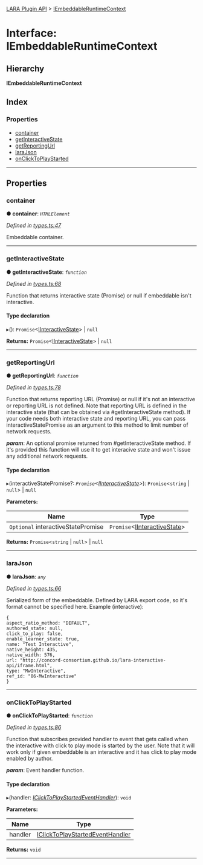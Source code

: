 [LARA Plugin API](../README.md) > [IEmbeddableRuntimeContext](../interfaces/iembeddableruntimecontext.md)

# Interface: IEmbeddableRuntimeContext

## Hierarchy

**IEmbeddableRuntimeContext**

## Index

### Properties

* [container](iembeddableruntimecontext.md#container)
* [getInteractiveState](iembeddableruntimecontext.md#getinteractivestate)
* [getReportingUrl](iembeddableruntimecontext.md#getreportingurl)
* [laraJson](iembeddableruntimecontext.md#larajson)
* [onClickToPlayStarted](iembeddableruntimecontext.md#onclicktoplaystarted)

---

## Properties

<a id="container"></a>

###  container

**● container**: *`HTMLElement`*

*Defined in [types.ts:47](https://github.com/concord-consortium/lara/blob/90403de1/lara-typescript/src/plugin-api/types.ts#L47)*

Embeddable container.

___
<a id="getinteractivestate"></a>

###  getInteractiveState

**● getInteractiveState**: *`function`*

*Defined in [types.ts:68](https://github.com/concord-consortium/lara/blob/90403de1/lara-typescript/src/plugin-api/types.ts#L68)*

Function that returns interactive state (Promise) or null if embeddable isn't interactive.

#### Type declaration
▸(): `Promise`<[IInteractiveState](iinteractivestate.md)> \| `null`

**Returns:** `Promise`<[IInteractiveState](iinteractivestate.md)> \| `null`

___
<a id="getreportingurl"></a>

###  getReportingUrl

**● getReportingUrl**: *`function`*

*Defined in [types.ts:78](https://github.com/concord-consortium/lara/blob/90403de1/lara-typescript/src/plugin-api/types.ts#L78)*

Function that returns reporting URL (Promise) or null if it's not an interactive or reporting URL is not defined. Note that reporting URL is defined in the interactive state (that can be obtained via #getInteractiveState method). If your code needs both interactive state and reporting URL, you can pass interactiveStatePromise as an argument to this method to limit number of network requests.

*__param__*: An optional promise returned from #getInteractiveState method. If it's provided this function will use it to get interacive state and won't issue any additional network requests.

#### Type declaration
▸(interactiveStatePromise?: *`Promise`<[IInteractiveState](iinteractivestate.md)>*): `Promise`<`string` \| `null`> \| `null`

**Parameters:**

| Name | Type |
| ------ | ------ |
| `Optional` interactiveStatePromise | `Promise`<[IInteractiveState](iinteractivestate.md)> |

**Returns:** `Promise`<`string` \| `null`> \| `null`

___
<a id="larajson"></a>

###  laraJson

**● laraJson**: *`any`*

*Defined in [types.ts:66](https://github.com/concord-consortium/lara/blob/90403de1/lara-typescript/src/plugin-api/types.ts#L66)*

Serialized form of the embeddable. Defined by LARA export code, so it's format cannot be specified here. Example (interactive):

```
{
aspect_ratio_method: "DEFAULT",
authored_state: null,
click_to_play: false,
enable_learner_state: true,
name: "Test Interactive",
native_height: 435,
native_width: 576,
url: "http://concord-consortium.github.io/lara-interactive-api/iframe.html",
type: "MwInteractive",
ref_id: "86-MwInteractive"
}
```

___
<a id="onclicktoplaystarted"></a>

###  onClickToPlayStarted

**● onClickToPlayStarted**: *`function`*

*Defined in [types.ts:86](https://github.com/concord-consortium/lara/blob/90403de1/lara-typescript/src/plugin-api/types.ts#L86)*

Function that subscribes provided handler to event that gets called when the interactive with click to play mode is started by the user. Note that it will work only if given embeddable is an interactive and it has click to play mode enabled by author.

*__param__*: Event handler function.

#### Type declaration
▸(handler: *[IClickToPlayStartedEventHandler](../#iclicktoplaystartedeventhandler)*): `void`

**Parameters:**

| Name | Type |
| ------ | ------ |
| handler | [IClickToPlayStartedEventHandler](../#iclicktoplaystartedeventhandler) |

**Returns:** `void`

___

